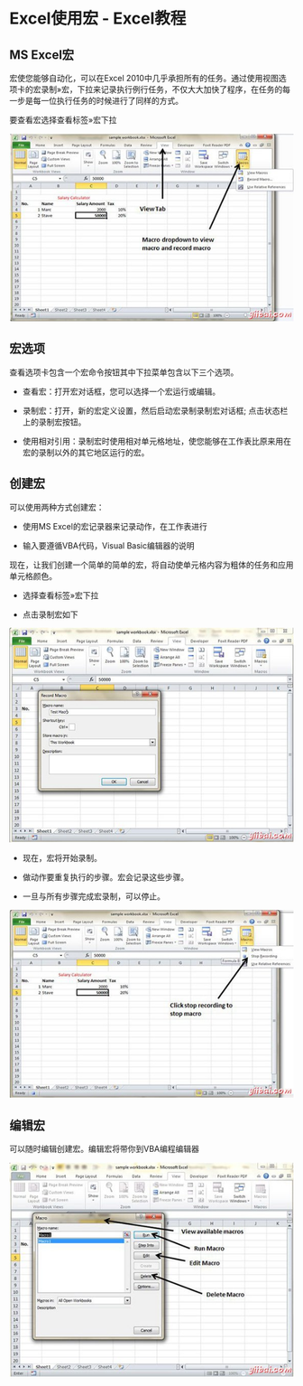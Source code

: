 # Excel使用宏 - Excel教程

## MS Excel宏

宏使您能够自动化，可以在Excel 2010中几乎承担所有的任务。通过使用视图选项卡的宏录制»宏，下拉来记录执行例行任务，不仅大大加快了程序，在任务的每一步是每一位执行任务的时候进行了同样的方式。

要查看宏选择查看标签»宏下拉

![View Macros option](../img/20301S1G-0.jpg)

## 宏选项

查看选项卡包含一个宏命令按钮其中下拉菜单包含以下三个选项。

*   查看宏：打开宏对话框，您可以选择一个宏运行或编辑。

*   录制宏：打开，新的宏定义设置，然后启动宏录制录制宏对话框; 点击状态栏上的录制宏按钮。

*   使用相对引用：录制宏时使用相对单元格地址，使您能够在工作表比原来用在宏的录制以外的其它地区运行的宏。

## 创建宏

可以使用两种方式创建宏：

*   使用MS Excel的宏记录器来记录动作，在工作表进行

*   输入要遵循VBA代码，Visual Basic编辑器的说明

现在，让我们创建一个简单的简单的宏，将自动使单元格内容为粗体的任务和应用单元格颜色。

*   选择查看标签»宏下拉

*   点击录制宏如下

![Record Macro](../img/20301S520-1.jpg)

*   现在，宏将开始录制。

*   做动作要重复执行的步骤。宏会记录这些步骤。

*   一旦与所有步骤完成宏录制，可以停止。

![Stop recording](../img/20301U436-2.jpg)

## 编辑宏

可以随时编辑创建宏。编辑宏将带你到VBA编程编辑器

![Edit Macros](../img/20301R0Q-3.jpg)

